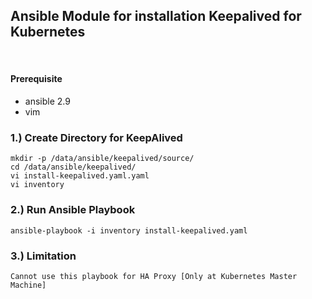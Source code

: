 ## Ansible Module for installation Keepalived for Kubernetes
​ 
#### Prerequisite

- ansible 2.9 
- vim

### 1.) Create Directory for KeepAlived 
```shell 
mkdir -p /data/ansible/keepalived/source/
cd /data/ansible/keepalived/
vi install-keepalived.yaml.yaml
vi inventory
```
### 2.) Run Ansible Playbook  
```shell 
ansible-playbook -i inventory install-keepalived.yaml
```

### 3.) Limitation
```
Cannot use this playbook for HA Proxy [Only at Kubernetes Master Machine]
```
